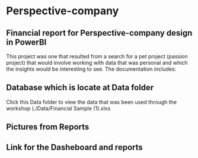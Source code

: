 # Perspective-company
 Financial report for Perspective-company design in PowerBI 
 ------------------------------------------------
This project was one that resulted from a search for a pet project (passion project) that would involve working with data that was personal and which the insights would be interesting to see. The documentation includes:
## Database which is locate at Data folder
Click this Data folder to view the data that was been used through the workshop (./Data/Financial Sample (1).xlxs
## Pictures from Reports
## Link for the Dasheboard and reports
